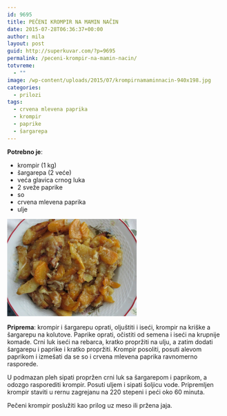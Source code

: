 ```yaml
---
id: 9695
title: PEČENI KROMPIR NA MAMIN NAČIN
date: 2015-07-28T06:36:37+00:00
author: mila
layout: post
guid: http://superkuvar.com/?p=9695
permalink: /peceni-krompir-na-mamin-nacin/
totvreme:
  - ""
image: /wp-content/uploads/2015/07/krompirnamaminnacin-940x198.jpg
categories:
  - prilozi
tags:
  - crvena mlevena paprika
  - krompir
  - paprike
  - šargarepa
---
```

**Potrebno je**:  
* krompir (1 kg)  
* šargarepa (2 veće)  
* veća glavica crnog luka  
* 2 sveže paprike  
* so  
* crvena mlevena paprika  
* ulje

[<img class="alignnone size-medium wp-image-9696" src="/wp-content/uploads/2015/07/krompirnamaminnacin-1024x768.jpg" alt="krompirnamaminnacin" width="300" height="225" />](/wp-content/uploads/2015/07/krompirnamaminnacin-e1438065088632.jpg)

**Priprema**: krompir i šargarepu oprati, oljuštiti i iseći, krompir na kriške a šargarepu na kolutove. Paprike oprati, očistiti od semena i iseći na krupnije komade. Crni luk iseći na rebarca, kratko propržiti na ulju, a zatim dodati šargarepu i paprike i kratko propržiti. Krompir posoliti, posuti alevom paprikom i izmešati da se so i crvena mlevena paprika ravnomerno rasporede.

U podmazan pleh sipati propržen crni luk sa šargarepom i paprikom, a odozgo rasporediti krompir. Posuti uljem i sipati šoljicu vode. Pripremljen krompir staviti u rernu zagrejanu na 220 stepeni i peći oko 60 minuta.

Pečeni krompir poslužiti kao prilog uz meso ili pržena jaja.